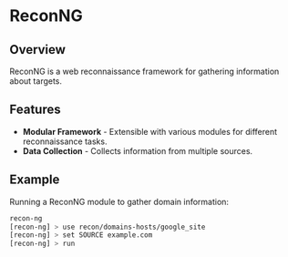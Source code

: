 

# ReconNG

## Overview
ReconNG is a web reconnaissance framework for gathering information about targets.

## Features
- **Modular Framework** - Extensible with various modules for different reconnaissance tasks.
- **Data Collection** - Collects information from multiple sources.

## Example
Running a ReconNG module to gather domain information:
```bash
recon-ng
[recon-ng] > use recon/domains-hosts/google_site
[recon-ng] > set SOURCE example.com
[recon-ng] > run

